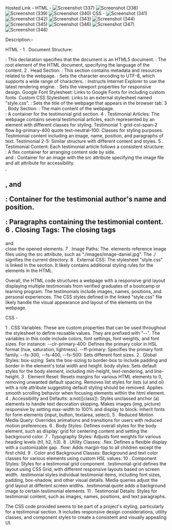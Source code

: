 Hosted Link - 
HTML -
![Screenshot (337)](https://github.com/shweta-sharma-1009/grid/assets/128416925/6772006a-ff60-45fa-a357-c2876e9e7f30) 
![Screenshot (338)](https://github.com/shweta-sharma-1009/grid/assets/128416925/2f059e06-8281-4c1f-9d88-37c6560c1db6)
![Screenshot (339)](https://github.com/shweta-sharma-1009/grid/assets/128416925/612335d0-a326-4c9c-b1b7-7a2db5fb5421)
![Screenshot (340)](https://github.com/shweta-sharma-1009/grid/assets/128416925/038ef26e-484e-47df-90d3-e84efc9ce613)
CSS - 
![Screenshot (341)](https://github.com/shweta-sharma-1009/grid/assets/128416925/0fcb16c0-2032-4434-bf7f-a07cf4375563)
![Screenshot (342)](https://github.com/shweta-sharma-1009/grid/assets/128416925/a18ec984-f391-4d41-9431-d011c7926bfb)
![Screenshot (343)](https://github.com/shweta-sharma-1009/grid/assets/128416925/2f0abd6c-357c-4683-ad6a-0ab07c5bca8d)
![Screenshot (344)](https://github.com/shweta-sharma-1009/grid/assets/128416925/22e25652-66c5-4966-b9a4-4a3d5249284b)
![Screenshot (345)](https://github.com/shweta-sharma-1009/grid/assets/128416925/328daa9b-5a4a-4b20-8138-d8f2f940bb2c)
![Screenshot (346)](https://github.com/shweta-sharma-1009/grid/assets/128416925/7d84cc1f-0c05-4bee-aabd-81f8c00ce38b)
![Screenshot (347)](https://github.com/shweta-sharma-1009/grid/assets/128416925/728a2dfd-75c7-4949-8913-fc9aed8df9a9)
![Screenshot (348)](https://github.com/shweta-sharma-1009/grid/assets/128416925/0fffd5ac-424b-4c2a-a9ff-3a58fe7767d9)

Description:-

HTML -
1 . Document Structure:
<!DOCTYPE html>: This declaration specifies that the document is an HTML5 document.
<html lang="en">: The root element of the HTML document, specifying the language of the content.
2 . Head Section:
<head>: This section contains metadata and resources related to the webpage.
<meta charset="UTF-8">: Sets the character encoding to UTF-8, which supports a wide range of characters.
<meta http-equiv="X-UA-Compatible" content="IE=edge">: Instructs Internet Explorer to use the latest rendering engine.
<meta name="viewport" content="width=device-width, initial-scale=1.0">: Sets the viewport properties for responsive design.
Google Font Stylesheet: Links to Google Fonts for including custom fonts.
Custom CSS Stylesheet: Links to an external stylesheet named "style.css".
<title>FEM grid</title>: Sets the title of the webpage that appears in the browser tab.
3 . Body Section:
<body>: The main content of the webpage.
<main class="testimonial-grid">: A container for the testimonial grid section.
4 . Testimonial Articles:
The webpage contains several testimonial articles, each represented by an <article> element with different classes for styling.
Testimonial 1:
grid-col-span-2 flow bg-primary-400 quote text-neutral-100: Classes for styling purposes.
Testimonial content including an image, name, position, and paragraphs of text.
Testimonial 2-5: Similar structure with different content and styles.
5 . Testimonial Content:
Each testimonial article follows a consistent structure:
<div class="flex">: A flex container for arranging content side by side.
<div> and <img>: Container for an image with the src attribute specifying the image file and alt attribute for accessibility.
<div>, <h2>, and <p>: Container for the testimonial author's name and position.
<p>: Paragraphs containing the testimonial content.
6 . Closing Tags:
The closing tags </article> and </main> close the opened elements.
7 . Image Paths:
The <img> elements reference image files using the src attribute, such as "./images/image-daniel.jpg". The ./ signifies the current directory.
8 . External CSS:
The stylesheet "style.css" is linked in the <head> section. It likely contains additional styling rules for the elements in the HTML.
  
Overall, the HTML code structures a webpage with a responsive grid layout displaying multiple testimonials from verified graduates of a bootcamp or learning program. The testimonials include images, names, positions, and personal experiences. 
The CSS styles defined in the linked "style.css" file likely handle the visual appearance and layout of the elements on the webpage.

CSS -

1 . CSS Variables: These are custom properties that can be used throughout the stylesheet to define reusable values. They are prefixed with "--". The variables in this code include colors, font settings, font weights, and font sizes. For instance:
--clr-primary-400: Defines the primary color in HSL format (hue, saturation, lightness).
--ff-primary: Specifies the primary font family.
--fs-300, --fs-400, --fs-500: Sets different font sizes.
2 . Global Styles:
box-sizing: Sets the box-sizing to border-box to include padding and border in the element's total width and height.
body styles: Sets default styles for the body element, including min-height, text-rendering, and line-height.
3 . Element Reset:
Resets margins for various HTML elements to 0, removing unwanted default spacing.
Removes list styles for lists (ul and ol) with a role attribute suggesting default styling should be removed.
Applies smooth scrolling behavior when focusing elements within the html element.
4 . Accessibility and Defaults:
a:not([class]): Styles unclassed anchor (a) elements to handle text decoration skipping.
Makes images (img, picture) responsive by setting max-width to 100% and display to block.
Inherit fonts for form elements (input, button, textarea, select).
5 . Reduced Motion Media Query:
Overrides animations and transitions for users with reduced motion preferences.
6 . Body Styles:
Defines overall styles for the body element, such as display: grid for centering content and setting the background color.
7 . Typography Styles:
Adjusts font weights for various heading levels (h1, h2, h3).
8 . Utility Classes:
.flex: Defines a flexible display with a customizable gap.
.flow: Adds margin-top to all children except the first child.
9 . Color and Background Classes:
Background and text color classes for various elements using custom HSL values.
10 . Component Styles:
Styles for a testimonial grid component.
.testimonial-grid defines the layout using CSS Grid, with different responsive layouts based on screen width.
.testimonial styles individual testimonial items, including font sizes, padding, box-shadow, and other visual details.
Media queries adjust the grid layout at different screen widths.
.testimonial.quote adds a background image to certain testimonial elements.
11 . Testimonial Details:
Styles for testimonial content, such as images, names, positions, and text paragraphs.

The CSS code provided seems to be part of a project's styling, particularly for a testimonial section. 
It includes responsive design considerations, utility classes, and component styles to create a consistent and visually appealing UI.









